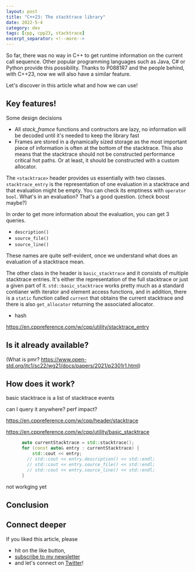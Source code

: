 ```yaml
---
layout: post
title: "C++23: The stacktrace library"
date: 2022-5-4
category: dev
tags: [cpp, cpp23, stacktrace]
excerpt_separator: <!--more-->
---
```

So far, there was no way in C++ to get runtime information on the current call sequence. Other popular programming languages such as Java, C# or Python provide this possibility. Thanks to P0881R7 and the people behind, with C++23, now we will also have a similar feature.

Let's discover in this article what and how we can use!

<!--
Shar the motivation, from 
https://www.open-std.org/jtc1/sc22/wg21/docs/papers/2020/p0881r7.html
-->

## Key features!

Some design decisions

- All *stack_framce* functions and contructors are lazy, no information will be decoded until it's needed to keep the library fast
- Frames are stored in a dynamically sized storage as the most important piece of information is often at the bottom of the stacktrace. This also means that the stacktrace should not be constructed performance critical hot paths. Or at least, it should be constructed with a custom allocator.


The `<stacktrace>` header provides us essentially with two classes. `stacktrace_entry` is the representation of one evaluation in a stacktrace and that evaluation might be empty. You can check its emptiness with `operator bool`. What's in an evaluation? That's a good question. (check boost maybe?)

In order to get more information about the evaluation, you can get 3 queries.
- `description()`
- `source_file()`
- `source_line()`

These names are quite self-evident, once we understand what does an evaluation of a stacktrace mean.

The other class in the header is `basic_stacktrace` and it consists of multiple stacktrace entries. It's either the representation of the full stacktrace or just a given part of it. `std::basic_stacktrace` works pretty much as a standard contianer with iterator and element access functions, and in addition, there is a `static` function called `current` that obtains the current stacktrace and there is also `get_allocator` returning the associated allocator.



  + hash

  https://en.cppreference.com/w/cpp/utility/stacktrace_entry

## Is it already available?

(What is pmr? https://www.open-std.org/jtc1/sc22/wg21/docs/papers/2021/p2301r1.html)

## How does it work?

basic stacktrace is a list of stacktrace events

can I query it anywhere?
perf impact?


https://en.cppreference.com/w/cpp/header/stacktrace

https://en.cppreference.com/w/cpp/utility/basic_stacktrace

```cpp
      auto currentStacktrace = std::stacktrace();
      for (const auto& entry : currentStacktrace) {
          std::cout << entry;
        // std::cout << entry.description() << std::endl;
        // std::cout << entry.source_file() << std::endl;
        // std::cout << entry.source_line() << std::endl;
      }
```

not workging yet

## Conclusion

## Connect deeper

If you liked this article, please 
- hit on the like button,  
- [subscribe to my newsletter](http://eepurl.com/gvcv1j) 
- and let's connect on [Twitter](https://twitter.com/SandorDargo)!
